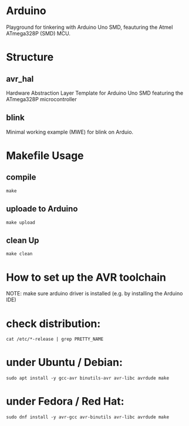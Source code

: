 # Arduino
Playground for tinkering with Arduino Uno SMD, feauturing the Atmel ATmega328P (SMD) MCU.



# Structure

## avr_hal
Hardware Abstraction Layer Template for Arduino Uno SMD featuring the ATmega328P microcontroller

## blink
Minimal working example (MWE) for blink on Arduio.



# Makefile Usage

## compile
```make```

## uploade to Arduino
```make upload```

## clean Up
```make clean```



# How to set up the AVR toolchain
NOTE: make sure arduino driver is installed (e.g. by installing the Arduino IDE)

# check distribution:
```cat /etc/*-release | grep PRETTY_NAME```

# under Ubuntu / Debian:
```sudo apt install -y gcc-avr binutils-avr avr-libc avrdude make```

# under Fedora / Red Hat:
```sudo dnf install -y avr-gcc avr-binutils avr-libc avrdude make```



